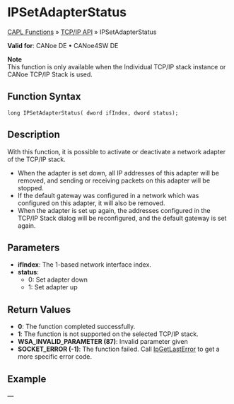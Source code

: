 # IPSetAdapterStatus

[CAPL Functions](../../CAPLfunctions.md) » [TCP/IP API](../CAPLfunctionsTCPIPOverview.md) » IPSetAdapterStatus

**Valid for**: CANoe DE • CANoe4SW DE

**Note**  
This function is only available when the Individual TCP/IP stack instance or CANoe TCP/IP Stack is used.

## Function Syntax

```plaintext
long IPSetAdapterStatus( dword ifIndex, dword status);
```

## Description

With this function, it is possible to activate or deactivate a network adapter of the TCP/IP stack.

- When the adapter is set down, all IP addresses of this adapter will be removed, and sending or receiving packets on this adapter will be stopped.
- If the default gateway was configured in a network which was configured on this adapter, it will also be removed.
- When the adapter is set up again, the addresses configured in the TCP/IP Stack dialog will be reconfigured, and the default gateway is set again.

## Parameters

- **ifIndex**: The 1-based network interface index.
- **status**:
  - 0: Set adapter down
  - 1: Set adapter up

## Return Values

- **0**: The function completed successfully.
- **1**: The function is not supported on the selected TCP/IP stack.
- **WSA_INVALID_PARAMETER (87)**: Invalid parameter given
- **SOCKET_ERROR (-1)**: The function failed. Call [IpGetLastError](CAPLfunctionIPGetLastError.md) to get a more specific error code.

## Example

—
